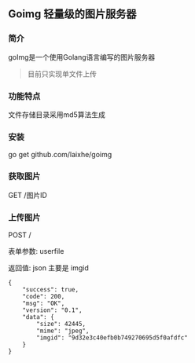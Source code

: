 ## Goimg 轻量级的图片服务器

### 简介
goImg是一个使用Golang语言编写的图片服务器
> 目前只实现单文件上传

### 功能特点
文件存储目录采用md5算法生成

### 安装
go get github.com/laixhe/goimg

### 获取图片
GET /图片ID

### 上传图片
POST /

表单参数: userfile

返回值: json 主要是 imgid

```
{
	"success": true,
	"code": 200,
	"msg": "OK",
	"version": "0.1",
	"data": {
		"size": 42445,
		"mime": "jpeg",
		"imgid": "9d32e3c40efb0b749270695d5f0afdfc"
	}
}
```